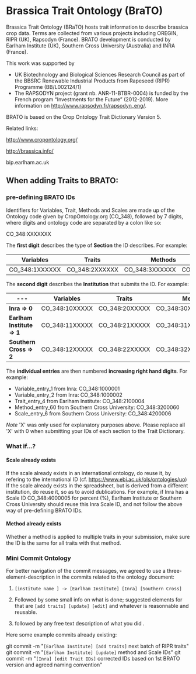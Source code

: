 # Brassica Trait Ontology (BraTO)
Brassica Trait Ontology (BRaTO) hosts trait information to describe brassica crop data.
Terms are collected from various projects including OREGIN, RIPR (UK), Rapsodyn (France).
BRATO development is conducted by Earlham Institute (UK), Southern Cross University (Australia) and INRA (France).
 
This work was supported by 
* UK Biotechnology and Biological Sciences Research Council as part of the BBSRC Renewable Industrial Products from Rapeseed (RIPR) Programme (BB/L002124/1)
* The RAPSODYN project (grant nb. ANR-11-BTBR-0004) is funded by the French program “Investments for the Future” (2012-2019). More information on http://www.rapsodyn.fr/rapsodyn_eng/.
  

BRATO is based on the Crop Ontology Trait Dictionary Version 5.

Related links:

http://www.cropontology.org/

http://brassica.info/

bip.earlham.ac.uk

## When adding Traits to BRATO:


### pre-defining BRATO IDs
Identifiers for Variables, Trait, Methods and Scales are made up of the Ontology code given by CropOntology.org (CO_348), followed by 7 digits, where digits and ontology code are separated by a colon like so:

CO_348:XXXXXXX

The **first digit** describes the type of **Section** the ID describes. For example:

| Variables       | Traits      |Methods  |  Scale |
| --------------- |:-----------:| -------:|-------:|
| CO_348:1XXXXXX  | CO_348:2XXXXXX |CO_348:3XXXXXX |CO_348:4XXXXXX|


The **second digit** describes the **Institution** that submits the ID. For example:

|---| Variables       | Traits      |Methods  |  Scale |
|---| ------------  |:------------:| -----:|-----:|
|**Inra => 0**|CO_348:10XXXXX  | CO_348:20XXXXX |CO_348:30XXXXX |CO_348:40XXXXX|
|**Earlham Institute => 1**| CO_348:11XXXXX   | CO_348:21XXXXX |CO_348:31XXXXX |CO_348:41XXXXX|
|**Southern Cross => 2**|CO_348:12XXXXX   | CO_348:22XXXXX |CO_348:32XXXXX |CO_348:42XXXXX|


The **individual entries** are then numbered **increasing right hand digits**. For example:

* Variable_entry_1 from Inra:
CO_348:1000001
* Variable_entry_2 from Inra:
CO_348:1000002
* Trait_entry_4 from Earlham Institute:
CO_348:2100004
* Method_entry_60 from Southern Cross University:
CO_348:3200060
* Scale_entry_6 from Southern Cross University:
CO_348:4200006

*Note* 'X' was only used for explanatory purposes above. Please replace all 'X' with 0 when submitting your IDs of each section to the Trait Dictionary.

### What if...?

#### Scale already exists
If the scale already exists in an international ontology, do reuse it, by refering to the international ID (cf. https://www.ebi.ac.uk/ols/ontologies/uo)
If the scale already exists in the spreadsheet, but is derived from a different institution, do reuse it, so as to avoid dublications. For example, if Inra has a Scale ID CO_348:4000005 for percent (%), Earlham Institute or Southern Cross University should reuse this Inra Scale ID, and not follow the above way of pre-defining BRATO IDs.

#### Method already exists
Whether a method is applied to multiple traits in your submission, make sure the ID is the same for all traits with that method.


### Mini Commit Ontology

For better navigation of the commit messages, we agreed to use a three-element-description in the commits related to the ontology document:

1) `[institute name ] -> [Earlham Institute] [Inra] [Southern Cross]` 

2) Followed by some small info on what is done; suggested elements for that are `[add traits] [update] [edit]` and whatever is reasonnable and reusable.

3) followed by any free text description of what you did . 

Here some example commits already existing:

git commit -m "`[Earlham Institute] [add traits]` next batch of RIPR traits"
git commit -m "`[Earlham Institute] [update]` method and Scale IDs"
git commit -m "`[Inra] [edit Trait IDs]` corrected IDs based on 1st BRATO version and agreed naming convention"
